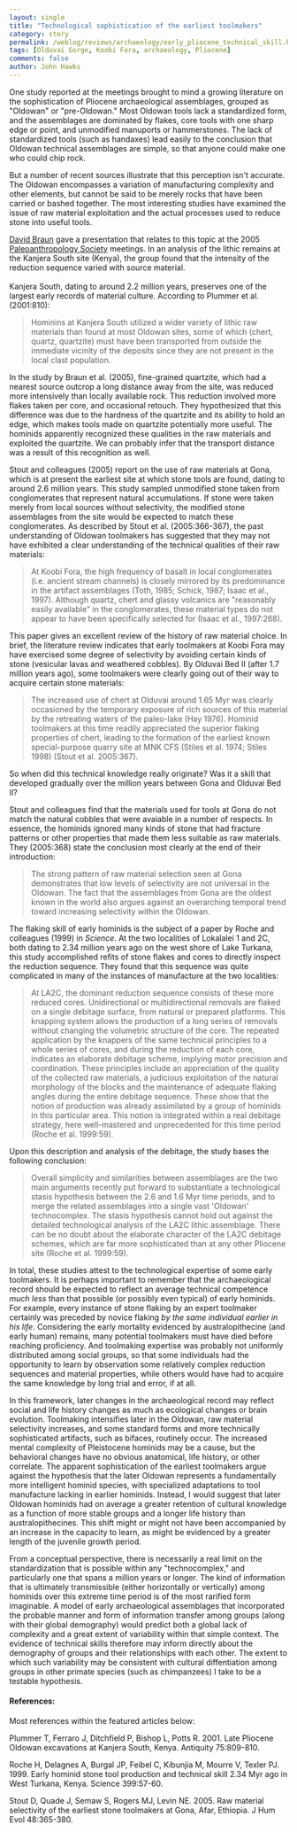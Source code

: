 ```yaml
---
layout: single 
title: "Technological sophistication of the earliest toolmakers" 
category: story
permalink: /weblog/reviews/archaeology/early_pliocene_technical_skill.html
tags: [Olduvai Gorge, Koobi Fora, archaeology, Pliocene] 
comments: false 
author: John Hawks 
---
```



<p>
One study reported at the meetings brought to mind a growing literature on the sophistication of Pliocene archaeological assemblages, grouped as "Oldowan" or "pre-Oldowan." Most Oldowan tools lack a standardized form, and the assemblages are dominated by flakes, core tools with one sharp edge or point, and unmodified manuports or hammerstones. The lack of standardized tools (such as handaxes) lead easily to the conclusion that Oldowan technical assemblages are simple, so that anyone could make one who could chip rock. 
</p>

<p>
But a number of recent sources illustrate that this perception isn't accurate. The Oldowan encompasses a variation of manufacturing complexity and other elements, but cannot be said to be merely rocks that have been carried or bashed together. The most interesting studies have examined the issue of raw material exploitation and the actual processes used to reduce stone into useful tools. 
</p>

<p>
<a href="http://anthro.rutgers.edu/grad/studentresearch.shtml">David Braun</a> gave a presentation that relates to this topic at the 2005 <a href="http://www.paleoanthro.org">Paleoanthropology Society</a> meetings. In an analysis of the lithic remains at the Kanjera South site (Kenya), the group found that the intensity of the reduction sequence varied with source material. <br />
 <br />
Kanjera South, dating to around 2.2 million years, preserves one of the largest early records of material culture. According to Plummer et al. (2001:810): 
</p>

<blockquote> Hominins at Kanjera South utilized a wider variety of lithic raw materials than found at most Oldowan sites, some of which (chert, quartz, quartzite) must have been transported from outside the immediate vicinity of the deposits since they are not present in the local clast population.</blockquote>

<p>
In the study by Braun et al. (2005), fine-grained quartzite, which had a nearest source outcrop a long distance away from the site, was reduced more intensively than locally available rock. This reduction involved more flakes taken per core, and occasional retouch. They hypothesized that this difference was due to the hardness of the quartzite and its ability to hold an edge, which makes tools made on quartzite potentially more useful. The hominids apparently recognized these qualities in the raw materials and exploited the quartzite. We can probably infer that the transport distance was a result of this recognition as well. 
</p>

<p>
Stout and colleagues (2005) report on the use of raw materials at Gona, which is at present the earliest site at which stone tools are found, dating to around 2.6 million years. This study sampled unmodified stone taken from conglomerates that represent natural accumulations. If stone were taken merely from local sources without selectivity, the modified stone assemblages from the site would be expected to match these conglomerates. As described by Stout et al. (2005:366-367), the past understanding of Oldowan toolmakers has suggested that they may not have exhibited a clear understanding of the technical qualities of their raw materials: 
</p>

<blockquote>At Koobi Fora, the high frequency of basalt in local conglomerates (i.e. ancient stream channels) is closely mirrored by its predominance in the artifact assemblages (Toth, 1985; Schick, 1987; Isaac et al., 1997). Although quartz, chert and glassy volcanics are "reasonably easily available" in the conglomerates, these material types do not appear to have been specifically selected for (Isaac et al., 1997:268). </blockquote>

<p>
This paper gives an excellent review of the history of raw material choice. In brief, the literature review indicates that early toolmakers at Koobi Fora may have exercised some degree of selectivity by avoiding certain kinds of stone (vesicular lavas and weathered cobbles). By Olduvai Bed II (after 1.7 million years ago), some toolmakers were clearly going out of their way to acquire certain stone materials: 
</p>

<blockquote>The increased use of chert at Olduvai around 1.65 Myr was clearly occasioned by the temporary exposure of rich sources of this material by the retreating waters of the paleo-lake (Hay 1976). Hominid toolmakers at this time readily appreciated the superior flaking properties of chert, leading to the formation of the earliest known special-purpose quarry site at MNK CFS (Stiles et al. 1974; Stiles 1998) (Stout et al. 2005:367). </blockquote>

<p>
So when did this technical knowledge really originate? Was it a skill that developed gradually over the million years between Gona and Olduvai Bed II? 
</p>

<p>
Stout and colleagues find that the materials used for tools at Gona do not match the natural cobbles that were avaiable in a number of respects. In essence, the hominids ignored many kinds of stone that had fracture patterns or other properties that made them less suitable as raw materials. They (2005:368) state the conclusion most clearly at the end of their introduction: 
</p>

<blockquote>The strong pattern of raw material selection seen at Gona demonstrates that low levels of selectivity are not universal in the Oldowan. The fact that the assemblages from Gona are the oldest known in the world also argues against an overarching temporal trend toward increasing selectivity within the Oldowan. </blockquote>

<p>
The flaking skill of early hominids is the subject of a paper by Roche and colleagues (1999) in <i>Science</i>. At the two localities of Lokalalei 1 and 2C, both dating to 2.34 million years ago on the west shore of Lake Turkana, this study accomplished refits of stone flakes and cores to directly inspect the reduction sequence. They found that this sequence was quite complicated in many of the instances of manufacture at the two localities: 
</p>

<blockquote>At LA2C, the dominant reduction sequence consists of these more reduced cores. Unidirectional or multidirectional removals are flaked on a single debitage surface, from natural or prepared platforms. This knapping system allows the production of a long series of removals without changing the volumetric structure of the core. The repeated application by the knappers of the same technical principles to a whole series of cores, and during the reduction of each core, indicates an elaborate debitage scheme, implying motor precision and coordination. These principles include an appreciation of the quality of the collected raw materials, a judicious exploitation of the natural morphology of the blocks and the maintenance of adequate flaking angles during the entire debitage sequence. These show that the notion of production was already assimilated by a group of hominids in this particular area. This notion is integrated within a real debitage strategy, here well-mastered and unprecedented for this time period (Roche et al. 1999:59). </blockquote>

<p>
Upon this description and analysis of the debitage, the study bases the following conclusion: 
</p>

<blockquote>Overall simplicity and similarities between assemblages are the two main arguments recently put forward to substantiate a technological stasis hypothesis between the 2.6 and 1.6 Myr time periods, and to merge the related assemblages into a single vast 'Oldowan' technocomplex. The stasis hypothesis cannot hold out against the detailed technological analysis of the LA2C lithic assemblage. There can be no doubt about the elaborate character of the LA2C debitage schemes, which are far more sophisticated than at any other Pliocene site (Roche et al. 1999:59). </blockquote>

<p>
In total, these studies attest to the technological expertise of some early toolmakers. It is perhaps important to remember that the archaeological record should be expected to reflect an average technical competence <i>much less</i> than that possible (or possibly even typical) of early hominids. For example, every instance of stone flaking by an expert toolmaker certainly was preceded by novice flaking <i>by the same individual earlier in his life</i>. Considering the early mortality evidenced by australopithecine (and early human) remains, many potential toolmakers must have died before reaching proficiency. And toolmaking expertise was probably not uniformly distributed among social groups, so that some individuals had the opportunity to learn by observation some relatively complex reduction sequences and material properties, while others would have had to acquire the same knowledge by long trial and error, if at all. 
</p>

<p>
In this framework, later changes in the archaeological record may reflect social and life history changes as much as ecological changes or brain evolution. Toolmaking intensifies later in the Oldowan, raw material selectivity increases, and some standard forms and more technically sophisticated artifacts, such as bifaces, routinely occur. The increased mental complexity of Pleistocene hominids may be a cause, but the behavioral changes have no obvious anatomical, life history, or other correlate. The apparent sophistication of the earliest toolmakers argue against the hypothesis that the later Oldowan represents a fundamentally more intelligent hominid species, with specialized adaptations to tool manufacture lacking in earlier hominids. Instead, I would suggest that later Oldowan hominids had on average a greater retention of cultural knowledge as a function of more stable groups and a longer life history than australopithecines. This shift might or might not have been accompanied by an increase in the capacity to learn, as might be evidenced by a greater length of the juvenile growth period. 
</p>

<p>
From a conceptual perspective, there is necessarily a real limit on the standardization that is possible within any "technocomplex," and particularly one that spans a million years or longer. The kind of information that is ultimately transmissible (either horizontally or vertically) among hominids over this extreme time period is of the most rarified form imaginable. A model of early archaeological assemblages that incorporated the probable manner and form of information transfer among groups (along with their global demography) would predict both a global lack of complexity and a great extent of variability within that simple context. The evidence of technical skills therefore may inform directly about the demography of groups and their relationships with each other. The extent to which such variability may be consistent with cultural diffentiation among groups in other primate species (such as chimpanzees) I take to be a testable hypothesis. 
</p>

<h4>References:</h4>

<p>
Most references within the featured articles below:
</p>

<p class="cite">Plummer T, Ferraro J, Ditchfield P, Bishop L, Potts R. 2001. Late Pliocene Oldowan excavations at Kanjera South, Kenya. Antiquity 75:809-810. </p>

<p class="cite">Roche H, Delagnes A, Burgal JP, Feibel C, Kibunjia M, Mourre V, Texler PJ. 1999. Early hominid stone tool production and technical skill 2.34 Myr ago in West Turkana, Kenya. Science 399:57-60. </p>

<p class="cite">Stout D, Quade J, Semaw S, Rogers MJ, Levin NE. 2005. Raw material selectivity of the earliest stone toolmakers at Gona, Afar, Ethiopia. J Hum Evol 48:365-380. </p>


